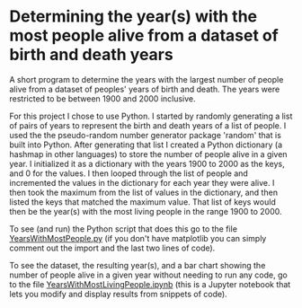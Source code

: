 # Determining the year(s) with the most people alive from a dataset of birth and death years

A short program to determine the years with the largest number of people alive from a dataset of peoples' years of birth and death.  The 
years were restricted to be between 1900 and 2000 inclusive.

For this project I chose to use Python.  I started by randomly generating a list of pairs of years to represent the birth and death years 
of a list of people.  I used the the pseudo-random number generator package 'random' that is built into Python.  After generating that list I created a Python dictionary (a hashmap in other languages) to store the number of people alive in a given year.  I initialized it as a dictionary with the years 1900 to 2000 as the keys, and 0 for the values.  I then looped through the list of people and incremented the values in the dictionary for each year they were alive.  I then took the maximum from the list of values in the dictionary, and then listed the keys that matched the maximum value.  That list of keys would then be the year(s) with the most living people in the range 1900 to 2000.

To see (and run) the Python script that does this go to the file [YearsWithMostPeople.py](https://github.com/mmh3719/YearsWithMostPeople/blob/master/YearsWithMostPeople.py) 
(if you don't have matplotlib you can simply comment out the import and the last two lines of code).

To see the dataset, the resulting year(s), and a bar chart showing the number of people alive in a given year without needing to run any 
code, go to the file [YearsWithMostLivingPeople.ipynb](https://github.com/mmh3719/YearsWithMostPeople/blob/master/YearsWithMostLivingPeople.ipynb) 
(this is a Jupyter notebook that lets you modify and display results from snippets of code).
